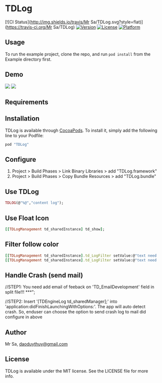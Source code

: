 # TDLog

[![CI Status](http://img.shields.io/travis/Mr Sa/TDLog.svg?style=flat)](https://travis-ci.org/Mr Sa/TDLog)
[![Version](https://img.shields.io/cocoapods/v/TDLog.svg?style=flat)](http://cocoapods.org/pods/TDLog)
[![License](https://img.shields.io/cocoapods/l/TDLog.svg?style=flat)](http://cocoapods.org/pods/TDLog)
[![Platform](https://img.shields.io/cocoapods/p/TDLog.svg?style=flat)](http://cocoapods.org/pods/TDLog)

## Usage

To run the example project, clone the repo, and run `pod install` from the Example directory first.

## Demo
![](https://lh3.googleusercontent.com/-zCnvcCzI4d8/VvOh5Bf5NHI/AAAAAAAAANU/gzEc0TZYaTIod_fUXJrs7h_zeNa80vR4g/w401-h534-no/Simulator%2BScreen%2BShot%2BMar%2B24%252C%2B2016%252C%2B3.13.14%2BPM.png)
![](https://lh3.googleusercontent.com/-o5HIKGwGCMg/VvOh5ICYoZI/AAAAAAAAANY/0tar37m7jGMbHLtrkAcDyRyZUOgCwF0pQ/w401-h534-no/Simulator%2BScreen%2BShot%2BMar%2B24%252C%2B2016%252C%2B3.13.20%2BPM.png)

## Requirements

## Installation

TDLog is available through [CocoaPods](http://cocoapods.org). To install
it, simply add the following line to your Podfile:

```ruby
pod "TDLog"
```

## Configure
1. Project > Build Phases > Link Binary Libraries > add "TDLog.framework"
1. Project > Build Phases > Copy Bundle Resources > add "TDLog.bundle"

## Use TDLog
```ruby
TDLOG(@"%@","content log");
```

## Use Float Icon
```ruby
[[TDLogManagement td_sharedInstance] td_show];
```

## Filter follow color
```ruby
[[TDLogManagement td_sharedInstance].td_LogFilter setValue:@"text need highlight 1" forKey:L_Red];
[[TDLogManagement td_sharedInstance].td_LogFilter setValue:@"text need highlight 2" forKey:L_LimeGreen];
```

## Handle Crash (send mail)
//STEP1: You need add email of feeback on 'TD_EmailDevelopment' field in split file!!! ***";

//STEP2: Insert '[TDEngineLog td_sharedManager];' into 'application:didFinishLaunchingWithOptions:'. The app will auto detect crash. So, enduser can choose the option to send crash log to mail did configure in above




## Author

Mr Sa, daoduythuy@gmail.com

## License

TDLog is available under the MIT license. See the LICENSE file for more info.
